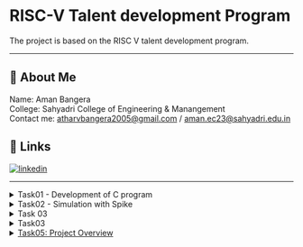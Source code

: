 # RISC-V Talent development Program

The project is based on the RISC V talent development program.
***
## 🚀 About Me 

Name: Aman Bangera <br>
College: Sahyadri College of Engineering & Manangement<br>
Contact me: atharvbangera2005@gmail.com / aman.ec23@sahyadri.edu.in<br>

## 🔗 Links
[![linkedin](https://img.shields.io/badge/linkedin-0A66C2?style=for-the-badge&logo=linkedin&logoColor=white)](https://www.linkedin.com/in/amanbangera?utm_source=share&utm_campaign=share_via&utm_content=profile&utm_medium=android_app)


---
<details>
  <summary>Task01 - Development of C program</summary>

---
### Step01: Fire up the terminal 
```bash
vsduser@vsduser-VirtualBox:~$
```

---

### Step02: change the directory to home
```bash
cd
```

---

### Step03: open leafpad  
```bash
leafpad sum1ton.c &
```

---

### Step04: Write the code
```c
#include<stdio.h>
int main(){
    int sum = 0, n = 100, i;
    for(i=0; i<=n; i++){
        sum+=i;
        printf("The sum from 1 to 100: %d \n", sum);
    }
    return 0;
}
```

---

### Step05: Save the file and run the following prompt in terminal to compile the program 
```bash
gcc sum1ton.c
```

---

### Step05: run the program
```bash
./a.out
```
![run](https://github.com/amanbangeraa/samsung-riscv/blob/main/Task01/01-output.png?raw=true)

---

### Step07: Compile the program in Assembly
```bash
riscv64-unknown-elf-gcc -O1 -mabi=lp64 -march=rv6 4i-o sum1ton.o sum1ton.c
```
![assembly](https://github.com/amanbangeraa/samsung-riscv/blob/main/Task01/04-assembydump.png?raw=true)


---

### Step08: disassemble the sum1ton.o object file for the RISC-V 64-bit architecture, displaying its assembly instructions
```bash
riscv64-unknown-elf-objdump -d sum1ton.o
```

---

### Step09: disassemble the sum1ton.o object file for the RISC-V 64-bit architecture, enable easy scrolling
```bash
riscv64-unknown-elf-objdump -d sum1ton.o | less
```
![step09](https://github.com/amanbangeraa/samsung-riscv/blob/main/Task01/05-assemblydumpless.png?raw=true)


---

### Step10: Search for the main section
![obj2](https://github.com/amanbangeraa/samsung-riscv/blob/main/Task01/06-searchmain.png?raw=true)


---

### Step10: observe the begining and final bit and count the number of instructions executed using a programmable calculator and verify with the code
![obj2](https://github.com/amanbangeraa/samsung-riscv/blob/main/Task01/08-bitcalculation2.png?raw=true)

### Step 12: Compare the results with optimizations (-Ofast)
```bash
riscv64-unknown-elf-gcc -Ofast -mabi=lp64 -march=rv6 4i-o sum1ton.o sum1ton.c
```

Once you have the optimized object file, disassemble it again:
```bash
riscv64-unknown-elf-objdump -d sum1ton.o | less
```
Then, perform the same search for main and instruction count calculations to compare with the non-optimized version.

</details>
<details>
  <summary>Task02 - Simulation with Spike</summary>
  <hr>
SPIKE is a simulator for the RISC-V architecture, allowing you to test and debug RISC-V programs without needing real hardware. It simulates a RISC-V processor and cache, and can run programs or even a Linux kernel. 

PK (Proxy Kernel) is a lightweight environment that helps run statically-linked RISC-V programs, acting like a simple operating system.

Test SPIKE through running a sample program (e.g. sum1ton.c) using both the gcc compiler and the RISC-V compiler. Confirm the two compilers produced the same output in executing the program on the simulator. 
  ### Step01: Compile and run the program
  ```bash
  cat sum1ton.c
  ```

  ```bash
  gcc sum1ton.c
  ```

  ```bash
  ./a.out
  ```
  ![c compilation](https://github.com/amanbangeraa/samsung-riscv/blob/main/Task02/00-cCompilation.png?raw=true)
  
  ---
  ### Step02: Compile with Optimization Level -O1
  ```bash
  riscv64-unknown-elf-gcc -O1 -mabi=lp64 -march=rv64i -o sum1ton.o sum1ton.c
  ```
  ![o1](https://github.com/amanbangeraa/samsung-riscv/blob/main/Task02/01-O1compilation.png?raw=true)
  ---
  
  ### Step03: Generate an Object Dump
  ```bash
  riscv64-unknown-elf-objdump -d sum1ton.o | less
  ```
  
  ---
  ### Step04: Run the Program with the SPIKE Debugger
  ```bash
  spike -d pk sum1ton.o
  ```
  ![spike](https://github.com/amanbangeraa/samsung-riscv/blob/main/Task02/02-o1spike%20compilation.png?raw=true)
  ---

  ### Step05: Compile with Optimization Level -Ofast
  ```bash
  riscv64-unknown-elf-gcc -Ofast -mabi=lp64 -march=rv64i -o sum1ton.o sum1ton.c
  riscv64-unknown-elf-objdump -d sum1ton.o | less
  ```
  ![](https://github.com/amanbangeraa/samsung-riscv/blob/main/Task02/03-ofast.png?raw=true)
  ---
  ### Step06: Run the Program with the SPIKE Debugger
  ```bash
  spike -d pk sum1ton.o
  ```
  ![](https://github.com/amanbangeraa/samsung-riscv/blob/main/Task02/04-spikecompilation.png?raw=true)
  ### Step07: Compare Outputs
  O1 debug using Spike
  ![](https://github.com/amanbangeraa/samsung-riscv/blob/main/Task02/02-o1spike%20compilation.png?raw=true)
  ---
  Ofast debug using Spike
  ![](https://github.com/amanbangeraa/samsung-riscv/blob/main/Task02/04-spikecompilation.png?raw=true)
  Compare Outputs
  Once both versions (-O1 and -Ofast) have been compiled and run, compare the outputs from both compilers. You should check:
  
  Whether the outputs match between the GCC and RISC-V compiler.
  Any differences in the assembly code or execution behavior due to optimization.

</details>

<details>
  <summary> Task 03 </summary>
    
  ## 15 Unique RISC-V Instructions and their 32-bit Encodings:
  
## RISC-V Instructions and their Encodings

**addi sp, sp, -16** 
- Type: I-Type
- Encoding: 0010011 00000 00000 00000 1111111111110000

**sd ra, 8(sp)** 
- Type: S-Type
- Encoding: 0100011 00000 00100 11111 00000 000000001000

**li a5, 100** 
- Type: I-Type
- Encoding: 0010011 00000 00000 00101 0000000001100100

**addiw a5, a5, -1** 
- Type: I-Type
- Encoding: 1010011 00101 00000 00101 1111111111111111

**bnez a5, 10160** 
- Type: B-Type
- Encoding: 1100011 00101 00000 00000 0000000000001010

**lui a2, 0x1** 
- Type: U-Type
- Encoding: 0110111 00010 0000000000000000000000001

**addi a2, a2, 954** 
- Type: I-Type
- Encoding: 0010011 00010 00000 00010 0000001110111010

**li a1, 100** 
- Type: I-Type
- Encoding: 0010011 00000 00000 00001 0000000001100100

**lui a0, 0x1c** 
- Type: U-Type
- Encoding: 0110111 00000 000000000000000000011100

**addi a0, a0, 160** 
- Type: I-Type
- Encoding: 0010011 00000 00000 00000 0000000010100000

**jal ra, 1031c** 
- Type: J-Type
- Encoding: 1101111 00000 000000000000000000000000011111001100

**li a0, 0** 
- Type: I-Type
- Encoding: 0010011 00000 00000 00000 0000000000000000

**ld ra, 8(sp)** 
- Type: S-Type
- Encoding: 0100011 00000 00100 11111 00000 000000001000

**addi sp, sp, 16** 
- Type: I-Type
- Encoding: 0010011 00000 00000 00000 0000000000010000

**ret** 
- Type: R-Type
- Encoding: 1100111 00000 00000 00000 00000 1110011

</details>
<details>
  <summary>Task03</summary>
  
  ### 1. **Create a Directory**:
  ### 2. **Create the verilog files using touch command**
  ### 3. **locate the files created and paste the code from the <a href="https://github.com/vinayrayapati/rv32i/blob/main/?> repo </a>**
  Get the Verilog netlist from <a href="https://github.com/vinayrayapati/rv32i/blob/main/iiitb_rv32i.v">RISC-V Core Verilog Netlist.</a>
  Get the testbench from <a href="https://github.com/vinayrayapati/rv32i/blob/main/iiitb_rv32i_tb.v">Testbench for RISC-V Core.
  ### 4. **Compile the Files**
  ### 5. **run the files**
  ### 6. **Open the Waveform File in GTKWave**
  ### 7. **Add Signals to GTKWave:**
  ### 7. **Add Signals to GTKWave:**
</details>
<details>
  <summary>Task05: Project Overview</summary>
  
  ### BlueSense Automation System
  
  The BlueSense Automation System is an IoT project designed to automate home appliances and environmental monitoring using Bluetooth and DHT sensors. The system uses a RISC-V SoC chip to control a relay module based on Bluetooth commands, alongside gathering temperature and humidity data from a DHT sensor. The output of the system is controlled, allowing precise control over devices.

This project demonstrates seamless integration of wireless communication (Bluetooth), environmental sensing (DHT), and home automation (Relay and PWM), offering a flexible and scalable solution for smart home applications.
<br>

  ### Working
  BlueSense Automation System is an advanced home automation solution designed to control AC-powered appliances such as bulbs, fans, and more, via Bluetooth connectivity. This system allows users to conveniently switch appliances on or off using their mobile phone. Additionally, the BlueSense Automation System integrates a DHT sensor, which continuously measures the room's temperature. Based on the temperature readings, the system can adjust the fan speed—either slowing it down or increasing it—to maintain a comfortable environment. This combination of Bluetooth control and environmental monitoring makes BlueSense an intelligent and efficient solution for modern smart homes.

  ### Components Required
  <ul>
  <li>RISC-V SoC Chip (e.g., CH32V00x series)</li>
  <li>Bluetooth Module (e.g., HC-05 or HC-06)</li>
  <li>DHT22 Sensor (for temperature and humidity readings)</li>
  <li>Relay Module (for switching devices)</li>
  <li>Power Supply (5V or 3.3V depending on the SoC and modules)</li>
  <li>Jumper Wires</li>
</ul>
<br>

  ### Pinout Diagram
  
  ![](https://github.com/amanbangeraa/samsung-riscv/blob/main/Task05/aman.jpg)
  
  <br>
  
  ### Pin Detais
 <table border="1" style="border-collapse: collapse; width: 100%;">
    <thead>
        <tr style="background-color: #f2f2f2;">
            <th>Component</th>
            <th>Pin</th>
            <th>Microcontroller GPIO</th>
        </tr>
    </thead>
    <tbody>
        <tr>
            <td>DHT22 Sensor</td>
            <td>VCC</td>
            <td>5V</td>
        </tr>
        <tr>
            <td></td>
            <td>GND</td>
            <td>GND</td>
        </tr>
        <tr>
            <td></td>
            <td>Data</td>
            <td>PC0</td>
        </tr>
        <tr>
            <td>HC05 Bluetooth Module</td>
            <td>VCC</td>
            <td>5V</td>
        </tr>
        <tr>
            <td></td>
            <td>GND</td>
            <td>GND</td>
        </tr>
        <tr>
            <td></td>
            <td>TX</td>
            <td>PD0 (RXD)</td>
        </tr>
        <tr>
            <td></td>
            <td>RX</td>
            <td>PD1 (TXD)</td>
        </tr>
        <tr>
            <td>Relay Module 1</td>
            <td>VCC</td>
            <td>5V</td>
        </tr>
        <tr>
            <td></td>
            <td>GND</td>
            <td>GND</td>
        </tr>
        <tr>
            <td></td>
            <td>Control</td>
            <td>PC4</td>
        </tr>
        <tr>
            <td>Relay Module 2</td>
            <td>VCC</td>
            <td>5V</td>
        </tr>
        <tr>
            <td></td>
            <td>GND</td>
            <td>GND</td>
        </tr>
        <tr>
            <td></td>
            <td>Control</td>
            <td>PC5</td>
        </tr>
    </tbody>
</table>

    

</details>
